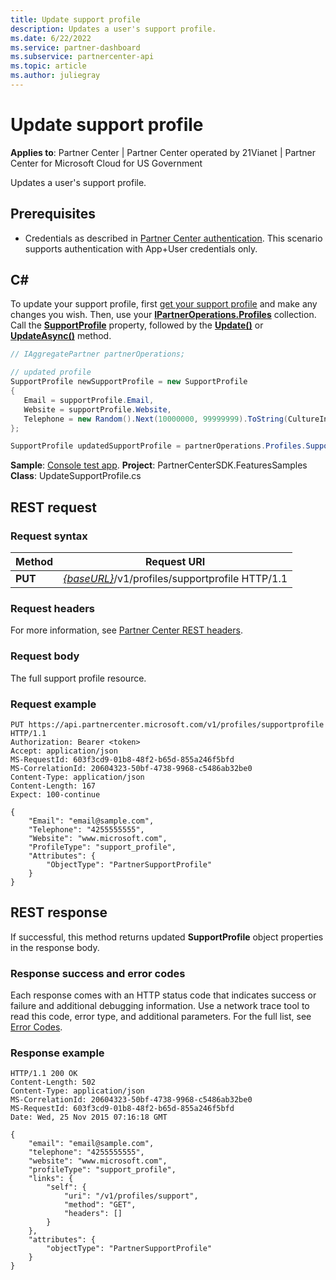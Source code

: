 ```yaml
---
title: Update support profile
description: Updates a user's support profile.
ms.date: 6/22/2022
ms.service: partner-dashboard
ms.subservice: partnercenter-api
ms.topic: article
ms.author: juliegray
---
```


# Update support profile

**Applies to**: Partner Center | Partner Center operated by 21Vianet |  Partner Center for Microsoft Cloud for US Government

Updates a user's support profile.

## Prerequisites

- Credentials as described in [Partner Center authentication](partner-center-authentication.md). This scenario supports authentication with App+User credentials only.

## C\#

To update your support profile, first [get your support profile](get-support-profile.md) and make any changes you wish. Then, use your [**IPartnerOperations.Profiles**](/dotnet/api/microsoft.store.partnercenter.ipartner.profiles) collection. Call the [**SupportProfile**](/dotnet/api/microsoft.store.partnercenter.profiles.isupportprofile) property, followed by the [**Update()**](/dotnet/api/microsoft.store.partnercenter.profiles.isupportprofile.update) or [**UpdateAsync()**](/dotnet/api/microsoft.store.partnercenter.profiles.isupportprofile.updateasync) method.

``` csharp
// IAggregatePartner partnerOperations;

// updated profile
SupportProfile newSupportProfile = new SupportProfile
{
   Email = supportProfile.Email,
   Website = supportProfile.Website,
   Telephone = new Random().Next(10000000, 99999999).ToString(CultureInfo.InvariantCulture)
};

SupportProfile updatedSupportProfile = partnerOperations.Profiles.SupportProfile.Update(newSupportProfile);
```

**Sample**: [Console test app](console-test-app.md). **Project**: PartnerCenterSDK.FeaturesSamples **Class**: UpdateSupportProfile.cs

## REST request

### Request syntax

| Method  | Request URI                                                                     |
|---------|---------------------------------------------------------------------------------|
| **PUT** | [*{baseURL}*](partner-center-rest-urls.md)/v1/profiles/supportprofile HTTP/1.1 |

### Request headers

For more information, see [Partner Center REST headers](headers.md).

### Request body

The full support profile resource.

### Request example

```http
PUT https://api.partnercenter.microsoft.com/v1/profiles/supportprofile HTTP/1.1
Authorization: Bearer <token>
Accept: application/json
MS-RequestId: 603f3cd9-01b8-48f2-b65d-855a246f5bfd
MS-CorrelationId: 20604323-50bf-4738-9968-c5486ab32be0
Content-Type: application/json
Content-Length: 167
Expect: 100-continue

{
    "Email": "email@sample.com",
    "Telephone": "4255555555",
    "Website": "www.microsoft.com",
    "ProfileType": "support_profile",
    "Attributes": {
        "ObjectType": "PartnerSupportProfile"
    }
}
```

## REST response

If successful, this method returns updated **SupportProfile** object properties in the response body.

### Response success and error codes

Each response comes with an HTTP status code that indicates success or failure and additional debugging information. Use a network trace tool to read this code, error type, and additional parameters. For the full list, see [Error Codes](error-codes.md).

### Response example

```http
HTTP/1.1 200 OK
Content-Length: 502
Content-Type: application/json
MS-CorrelationId: 20604323-50bf-4738-9968-c5486ab32be0
MS-RequestId: 603f3cd9-01b8-48f2-b65d-855a246f5bfd
Date: Wed, 25 Nov 2015 07:16:18 GMT

{
    "email": "email@sample.com",
    "telephone": "4255555555",
    "website": "www.microsoft.com",
    "profileType": "support_profile",
    "links": {
        "self": {
            "uri": "/v1/profiles/support",
            "method": "GET",
            "headers": []
        }
    },
    "attributes": {
        "objectType": "PartnerSupportProfile"
    }
}
```
